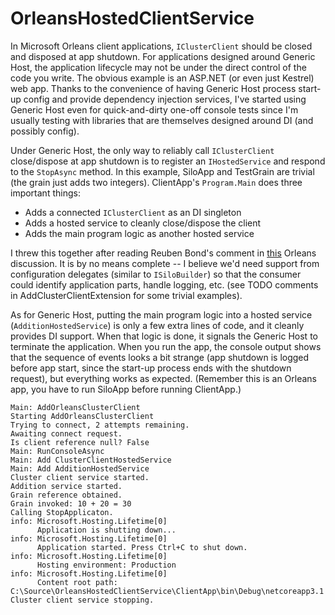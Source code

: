 # OrleansHostedClientService

In Microsoft Orleans client applications, `IClusterClient` should be closed and disposed at app shutdown. For applications designed around Generic Host, the application lifecycle may not be under the direct control of the code you write. The obvious example is an ASP.NET (or even just Kestrel) web app. Thanks to the convenience of having Generic Host process start-up config and provide dependency injection services, I've started using Generic Host even for quick-and-dirty one-off console tests since I'm usually testing with libraries that are themselves designed around DI (and possibly config).

Under Generic Host, the only way to reliably call `IClusterClient` close/dispose at app shutdown is to register an `IHostedService` and respond to the `StopAsync` method. In this example, SiloApp and TestGrain are trivial (the grain just adds two integers). ClientApp's `Program.Main` does three important things:

* Adds a connected `IClusterClient` as an DI singleton
* Adds a hosted service to cleanly close/dispose the client
* Adds the main program logic as another hosted service

I threw this together after reading Reuben Bond's comment in [this](https://github.com/dotnet/orleans/issues/5758#issuecomment-540158401) Orleans discussion. It is by no means complete -- I believe we'd need support from configuration delegates (similar to `ISiloBuilder`) so that the consumer could identify application parts, handle logging, etc. (see TODO comments in AddClusterClientExtension for some trivial examples).

As for Generic Host, putting the main program logic into a hosted service (`AdditionHostedService`) is only a few extra lines of code, and it cleanly provides DI support. When that logic is done, it signals the Generic Host to terminate the application. When you run the app, the console output shows that the sequence of events looks a bit strange (app shutdown is logged before app start, since the start-up process ends with the shutdown request), but everything works as expected. (Remember this is an Orleans app, you have to run SiloApp before running ClientApp.)

```
Main: AddOrleansClusterClient
Starting AddOrleansClusterClient
Trying to connect, 2 attempts remaining.
Awaiting connect request.
Is client reference null? False
Main: RunConsoleAsync
Main: Add ClusterClientHostedService
Main: Add AdditionHostedService
Cluster client service started.
Addition service started.
Grain reference obtained.
Grain invoked: 10 + 20 = 30
Calling StopApplicaton.
info: Microsoft.Hosting.Lifetime[0]
      Application is shutting down...
info: Microsoft.Hosting.Lifetime[0]
      Application started. Press Ctrl+C to shut down.
info: Microsoft.Hosting.Lifetime[0]
      Hosting environment: Production
info: Microsoft.Hosting.Lifetime[0]
      Content root path: C:\Source\OrleansHostedClientService\ClientApp\bin\Debug\netcoreapp3.1
Cluster client service stopping.
```

